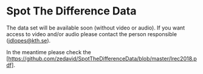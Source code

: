 # Spot The Difference Data

The data set will be available soon (without video or audio). If you want access to video and/or audio please  contact the person responsible (jdlopes@kth.se).

In the meantime please check the [https://github.com/zedavid/SpotTheDifferenceData/blob/master/lrec2018.pdf]. 
